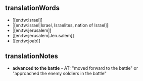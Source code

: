 ## translationWords

* [[en:tw:israel]]
* [[en:tw:israel|Israel, Israelites, nation of Israel]]
* [[en:tw:jerusalem]]
* [[en:tw:jerusalem|Jerusalem]]
* [[en:tw:joab]]

## translationNotes

* **advanced to the battle** - AT: "moved forward to the battle" or "approached the enemy soldiers in the battle"
